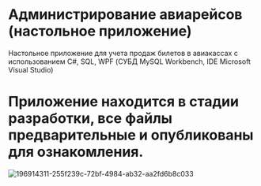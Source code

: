 # Администрирование авиарейсов (настольное приложение)
Настольное приложение для учета продаж билетов в авиакассах с использованием C#, SQL, WPF (СУБД MySQL Workbench, IDE Microsoft Visual Studio)
# Приложение находится в стадии разработки, все файлы предварительные и опубликованы для ознакомления.


![196914311-255f239c-72bf-4984-ab32-aa2fd6b8c033](https://user-images.githubusercontent.com/57669173/202889314-a102a1cb-e907-426b-8a30-5713692fa53c.jpg)
